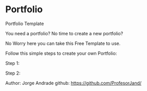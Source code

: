 # Portfolio
Portfolio Template

You need a portfolio?
No time to create a new portfolio?

No Worry here you can take this Free Template to use.

Follow this simple steps to create your own Portfolio:

Step 1:

Step 2:

Author: Jorge Andrade
github: https://github.com/ProfesorJand/
